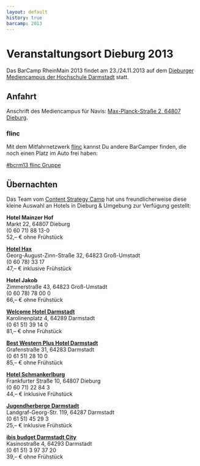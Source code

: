 ```yaml
---
layout: default
history: true
barcamp: 2013
---
```


# Veranstaltungsort Dieburg 2013

Das BarCamp RheinMain 2013 findet am 23./24.11.2013 auf dem [Dieburger Mediencampus der Hochschule Darmstadt](http://www.h-da.de/hochschule/standorte/dieburg/) statt.

## Anfahrt

Anschrift des Mediencampus für Navis: [Max-Planck-Straße 2, 64807 Dieburg](http://bit.ly/18aqunF).

### flinc

Mit dem Mitfahrnetzwerk [flinc](https://flinc.org) kannst Du andere BarCamper finden, die noch einen Platz im Auto frei haben:

<a href="https://flinc.org/groups/1846" class="flincScheduleWidget" data-flinc-style="Grey" data-flinc-type="offer">#bcrm13 flinc Gruppe</a>

## Übernachten

Das Team vom [Content Strategy Camp](http://www.cscamp.de/) hat uns freundlicherweise diese kleine Auswahl an Hotels in Dieburg & Umgebung zur Verfügung gestellt:

**Hotel Mainzer Hof**  
Markt 22, 64807 Dieburg  
(0 60 71) 88 13-0  
52,– € ohne Frühstück  

**[Hotel Hax](http://www.hotel-hax.de/)**  
Georg-August-Zinn-Straße 32, 64823 Groß-Umstadt  
(0 60 78) 33 17  
47,– € inklusive Frühstück  

**Hotel Jakob**  
Zimmerstraße 43, 64823 Groß-Umstadt  
(0 60 78) 78 00 0  
66,– € ohne Frühstück

**[Welcome Hotel Darmstadt](http://www.welcome-hotels.com/welcomehotel-darmstadt/info/)**  
Karolinenplatz 4, 64289 Darmstadt  
(0 61 51) 39 14 0  
81,– € ohne Frühstück  

**[Best Western Plus Hotel Darmstadt](
http://www.bestwestern.de/)**  
Grafenstraße 31, 64283 Darmstadt  
(0 61 51) 28 10 0  
85,– € ohne Frühstück

**[Hotel Schmankerlburg](http://www.schmankerlburg.de/)**  
Frankfurter Straße 10, 64807 Dieburg  
(0 60 71) 22 84 3  
44,– € inklusive Frühstück

**[Jugendherberge Darmstadt](http://www.darmstadt.jugendherberge.de)**  
Landgraf-Georg-Str. 119, 64287 Darmstadt  
(0 61 51) 45 29 3  
25,– € inklusive Frühstück

**[ibis budget Darmstadt City](http://www.ibis.com/de/hotel-3526-ibis-budget-darmstadt-city-ex-etap-hotel/index.shtml)**  
Kasinostraße 4, 64293 Darmstadt  
(0 61 51) 3 97 37 20  
39,– € ohne Frühstück
